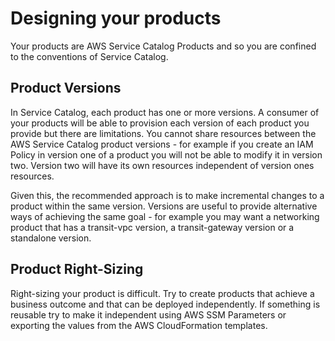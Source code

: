 Designing your products
=======================

Your products are AWS Service Catalog Products and so you are confined to the conventions of Service Catalog.

## Product Versions
In Service Catalog, each product has one or more versions.  A consumer of your products will be able to provision each
version of each product you provide but there are limitations.  You cannot share resources between the AWS Service
Catalog product versions - for example if you create an IAM Policy in version one of a product you will not be able to
modify it in version two.  Version two will have its own resources independent of version ones resources.

Given this, the recommended approach is to make incremental changes to a product within the same version.  Versions are
useful to provide alternative ways of achieving the same goal - for example you may want a networking product that has a
transit-vpc version, a transit-gateway version or a standalone version.

## Product Right-Sizing
Right-sizing your product is difficult.  Try to create products that achieve a business outcome and that can be deployed
independently.  If something is reusable try to make it independent using AWS SSM Parameters or exporting the values from
the AWS CloudFormation templates.